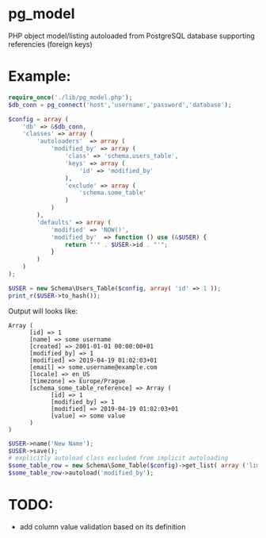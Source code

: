# pg_model
PHP object model/listing autoloaded from PostgreSQL database supporting referencies (foreign keys)

# Example:
```php
require_once('./lib/pg_model.php');
$db_conn = pg_connect('host','username','password','database');

$config = array (
	'db' => &$db_conn,
	'classes' => array (
		'autoloaders'  => array (
			'modified_by' => array (
				'class' => 'schema.users_table',
				'keys' => array (
					'id' => 'modified_by'
				),
				'exclude' => array (
					'schema.some_table'
				)
			)
		),
		'defaults' => array (
			'modified' => 'NOW()',
			'modified_by'  => function () use (&$USER) {
				return "'" . $USER->id . "'";
			}
		)
	)
);

$USER = new Schema\Users_Table($config, array( 'id' => 1 ));
print_r($USER->to_hash());
```
Output will looks like:
```
Array (
      [id] => 1
      [name] => some username
      [created] => 2001-01-01 00:00:00+01
      [modified_by] => 1
      [modified] => 2019-04-19 01:02:03+01
      [email] => some.username@example.com
      [locale] => en_US
      [timezone] => Europe/Prague
      [schema_some_table_reference] => Array (
            [id] => 1
            [modified_by] => 1
            [modified] => 2019-04-19 01:02:03+01
            [value] => some value
      )
)
```
```php
$USER->name('New Name');
$USER->save();
# explicitly autoload class excluded from implicit autoloading
$some_table_row = new Schema\Some_Table($config)->get_list( array ('limit' => 1) )->list[0];
$some_table_row->autoload('modified_by');
```
# TODO:
- add column value validation based on its definition
